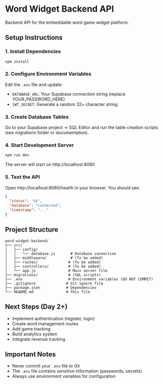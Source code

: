 # Word Widget Backend API

Backend API for the embeddable word game widget platform.

## Setup Instructions

### 1. Install Dependencies
```bash
npm install
```

### 2. Configure Environment Variables
Edit the `.env` file and update:
- `DATABASE_URL`: Your Supabase connection string (replace YOUR_PASSWORD_HERE)
- `JWT_SECRET`: Generate a random 32+ character string

### 3. Create Database Tables
Go to your Supabase project → SQL Editor and run the table creation scripts (see migrations folder or documentation).

### 4. Start Development Server
```bash
npm run dev
```

The server will start on http://localhost:8080

### 5. Test the API
Open http://localhost:8080/health in your browser. You should see:
```json
{
  "status": "ok",
  "database": "connected",
  "timestamp": "..."
}
```

## Project Structure
```
word-widget-backend/
├── src/
│   ├── config/
│   │   └── database.js       # Database connection
│   ├── middleware/           # (To be added)
│   ├── routes/              # (To be added)
│   ├── controllers/         # (To be added)
│   └── app.js               # Main server file
├── migrations/              # (SQL scripts)
├── .env                     # Environment variables (DO NOT COMMIT)
├── .gitignore              # Git ignore file
├── package.json            # Dependencies
└── README.md               # This file
```

## Next Steps (Day 2+)
- Implement authentication (register, login)
- Create word management routes
- Add game tracking
- Build analytics system
- Integrate revenue tracking

## Important Notes
- Never commit your `.env` file to Git
- The `.env` file contains sensitive information (passwords, secrets)
- Always use environment variables for configuration
